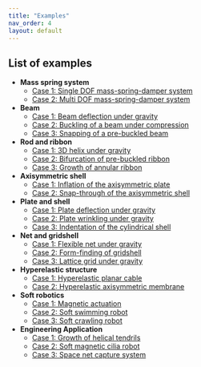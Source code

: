 ```yaml
---
title: "Examples"
nav_order: 4
layout: default
---
```



## List of examples

  - **Mass spring system**
    - [Case 1: Single DOF mass-spring-damper system](examples/s_DOF.html)
    - [Case 2: Multi DOF mass-spring-damper system](examples/m_DOF.html)
  - **Beam**
    - [Case 1: Beam deflection under gravity](examples/2d_curve_case_1.html)
    - [Case 2: Buckling of a beam under compression](examples/2d_curve_case_2.html)
    - [Case 3: Snapping of a pre-buckled beam](examples/2d_curve_case_3.html)
  - **Rod and ribbon**
    - [Case 1: 3D helix under gravity](examples/3d_curve_case_1.html)
    - [Case 2: Bifurcation of pre-buckled ribbon](examples/3d_curve_case_2.html)
    - [Case 3: Growth of annular ribbon](examples/3d_curve_case_3.html)
  - **Axisymmetric shell**
    - [Case 1: Inflation of the axisymmetric plate](examples/2d_surface_case_1.html)
    - [Case 2: Snap-through of the axisymmetric shell](examples/2d_surface_case_2.html)
  - **Plate and shell**
    - [Case 1: Plate deflection under gravity](examples/3d_surface_case_1.html)
    - [Case 2: Plate wrinkling under gravity](examples/3d_surface_case_2.html)
    - [Case 3: Indentation of the cylindrical shell](examples/3d_surface_case_3.html)
  - **Net and gridshell**
    - [Case 1: Flexible net under gravity](examples/rod_network_case_1.html)
    - [Case 2: Form-finding of gridshell](examples/rod_network_case_2.html)
    - [Case 3: Lattice grid under gravity](examples/rod_network_case_3.html)
  - **Hyperelastic structure**
    - [Case 1: Hyperelastic planar cable](examples/hyper_elastic_case_1.html)
    - [Case 2: Hyperelastic axisymmetric membrane](examples/hyper_elastic_case_2.html)
  - **Soft robotics**
    - [Case 1: Magnetic actuation](examples/soft_robot_case_1.html)
    - [Case 2: Soft swimming robot](examples/soft_robot_case_2.html)
    - [Case 3: Soft crawling robot](examples/soft_robot_case_3.html)
- **Engineering Application**
    - [Case 1: Growth of helical tendrils](examples/engineering_application_case_1.html)
    - [Case 2: Soft magnetic cilia robot](examples/engineering_application_case_2.html)
    - [Case 3: Space net capture system](examples/engineering_application_case_3.html)
